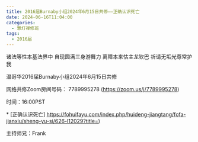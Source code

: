 ```yaml
---
title: 2016届Burnaby小组2024年6月15日共修——正确认识死亡
date: 2024-06-16T11:04:00
categories:
  - 慧灯禅修班
tags:
  - 2016届
---
```

诸法等性本基法界中 自现圆满三身游舞力 离障本来怙主龙钦巴 祈请无垢光尊常护我



温哥华2016届Burnaby小组2024年6月15日共修



网络共修Zoom房间号码： 7789995278 (<https://zoom.us/j/7789995278>)



时间：16:00PST


\* \[正确认识死亡]
https://fohuifayu.com/index.php/huideng-jiangtang/fofa-jianxiu/sheng-yu-si/626-l12029?title=)





主持师兄：Frank

